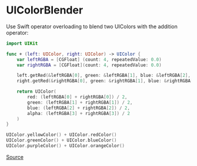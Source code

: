 # UIColorBlender

Use Swift operator overloading to blend two UIColors with the addition operator:

```swift
import UIKit

func + (left: UIColor, right: UIColor) -> UIColor {
    var leftRGBA = [CGFloat] (count: 4, repeatedValue: 0.0)
    var rightRGBA = [CGFloat](count: 4, repeatedValue: 0.0)

    left.getRed(&leftRGBA[0], green: &leftRGBA[1], blue: &leftRGBA[2], alpha: &leftRGBA[3])
    right.getRed(&rightRGBA[0], green: &rightRGBA[1], blue: &rightRGBA[2], alpha: &rightRGBA[3])

    return UIColor(
        red: (leftRGBA[0] + rightRGBA[0]) / 2,
        green: (leftRGBA[1] + rightRGBA[1]) / 2,
        blue: (leftRGBA[2] + rightRGBA[2]) / 2,
        alpha: (leftRGBA[3] + rightRGBA[3]) / 2
    )
}

UIColor.yellowColor() + UIColor.redColor()
UIColor.greenColor() + UIColor.blueColor()
UIColor.purpleColor() + UIColor.orangeColor()
```

[Source](https://github.com/joao-parana/swift-playground-builder/blob/master/test/fixtures/iOS.md)
